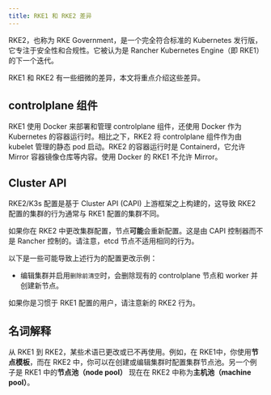 ```yaml
---
title: RKE1 和 RKE2 差​​异
---
```


<EOLRKE1Warning />

RKE2，也称为 RKE Government，是一个完全符合标准的 Kubernetes 发行版，它专注于安全性和合规性。它被认为是 Rancher Kubernetes Engine（即 RKE1）的下一个迭代。

RKE1 和 RKE2 有一些细微的差异，本文将重点介绍这些差异。

## controlplane 组件

RKE1 使用 Docker 来部署和管理 controlplane 组件，还使用 Docker 作为 Kubernetes 的容器运行时。相比之下，RKE2 将 controlplane 组件作为由 kubelet 管理的静态 pod 启动。RKE2 的容器运行时是 Containerd，它允许 Mirror 容器镜像仓库等内容。使用 Docker 的 RKE1 不允许 Mirror。

## Cluster API

RKE2/K3s 配置是基于 Cluster API (CAPI) 上游框架之上构建的，这导致 RKE2 配置的集群的行为通常与 RKE1 配置的集群不同。

如果你在 RKE2 中更改集群配置，节点**可能**会重新配置。这是由 CAPI 控制器而不是 Rancher 控制的。请注意，etcd 节点不适用相同的行为。

以下是一些可能导致上述行为的配置更改示例：

- 编辑集群并启用`删除前清空`时，会删除现有的 controlplane 节点和 worker 并创建新节点。

如果你是习惯于 RKE1 配置的用户，请注意新的 RKE2 行为。

## 名词解释

从 RKE1 到 RKE2，某些术语已更改或已不再使用。例如，在 RKE1中，你使用**节点模板**，而在 RKE2 中，你可以在创建或编辑集群时配置集群节点池。另一个例子是 RKE1 中的**节点池（node pool）** 现在在 RKE2 中称为**主机池（machine pool）**。
